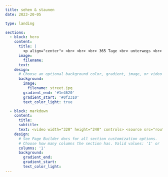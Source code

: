 ```yaml
---
title: sehen & staunen
date: 2023-20-05

type: landing

sections:
  - block: hero
    content:
      title: |
        <p align="center"> <br> <br> <br> 365 Tage <br> unterwegs <br> <br> <br>
      image:
        filename:
      text:
    design:
      # Choose an optional background color, gradient, image, or video
      background:
        image: 
          filename: street.jpg
        gradient_end: '#1e4620'
        gradient_start: '#0f2310'
        text_color_light: true 

  - block: markdown
    content:
      title:
      subtitle:
      text: <video width="320" height="240" controls> <source src="route.mp4" type="video/mp4"> </video>
    design:
      # See Page Builder docs for all section customization options.
      # Choose how many columns the section has. Valid values: '1' or '2'.
      columns: '1'
      background:
        gradient_end:
        gradient_start:
        text_color_light:
---
```

